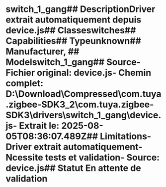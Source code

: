 # switch_1_gang##  DescriptionDriver extrait automatiquement depuis device.js##  Classeswitches##  Capabilities##  Typeunknown##  Manufacturer, ##  Modelswitch_1_gang##  Source- **Fichier original**: device.js- **Chemin complet**: D:\Download\Compressed\com.tuya.zigbee-SDK3_2\com.tuya.zigbee-SDK3\drivers\switch_1_gang\device.js- **Extrait le**: 2025-08-05T08:36:07.489Z##  Limitations- Driver extrait automatiquement- Ncessite tests et validation- Source: device.js##  Statut En attente de validation